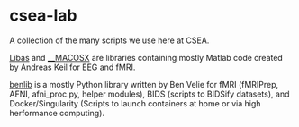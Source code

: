 # csea-lab
A collection of the many scripts we use here at CSEA.

[Libas](Libas) and [__MACOSX](__MACOSX) are libraries containing mostly Matlab code created by Andreas Keil for EEG and fMRI.

[benlib](benlib) is a mostly Python library written by Ben Velie for fMRI (fMRIPrep, AFNI, afni_proc.py, helper modules), BIDS (scripts to BIDSify datasets), and Docker/Singularity (Scripts to launch containers at home or via high herformance computing).

